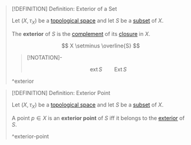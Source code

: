 >[!DEFINITION] Definition: Exterior of a Set
>
>Let $(X, \tau_X)$ be a [topological space](../../Topological%20Spaces/Topological%20Space.md) and let $S$ be a [subset](../../../Set%20Theory/Subset.md) of $X$.
>
>The **exterior** of $S$ is the [complement](../../../Set%20Theory/Complement.md) of its [closure](../Closure.md) in $X$.
>
>$$
>X \setminus \overline{S}
>$$
>
>>[!NOTATION]-
>>
>>$$
>>\operatorname{ext} S \qquad \operatorname{Ext} S
>>$$
>>
>
>^exterior
>

>[!DEFINITION] Definition: Exterior Point
>
>Let $(X, \tau_X)$ be a [topological space](../../Topological%20Spaces/Topological%20Space.md) and let $S$ be a [subset](../../../Set%20Theory/Subset.md) of $X$.
>
>A point $p \in X$ is an **exterior point** of $S$ iff it belongs to the [exterior](.md) of $S$.
>
>^exterior-point
>